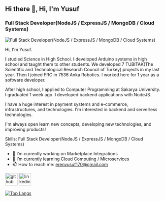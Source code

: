 ## Hi there 👋, Hi, I'm Yusuf
### Full Stack Developer(NodeJS / ExpressJS / MongoDB / Cloud Systems)
![Full Stack Developer(NodeJS / ExpressJS / MongoDB / Cloud Systems)](https://arturssmirnovs.github.io/github-profile-readme-generator/images/banner.png)

Hi, I'm Yusuf. 

I studied Science in High School. I developed Arduino systems in high school and taught them to other students. We developed 7 TUBITAK(The Scientific and Technological Research Council of Turkey) projects in my last year. Then I joined FRC in 7536 Anka Robotics. I worked here for 1 year as a software developer.

 After high school, I applied to Computer Programming at Sakarya University.  I graduated 1 week ago. I developed backend applications with NodeJS.

I have a huge interest in payment systems and e-commerce, infrastructures, and technologies. I'm interested in backend and serverless technologies.

I'm always open learn new concepts, developing new technologies, and improving products!

Skills: Full Stack Developer(NodeJS / ExpressJS / MongoDB / Cloud Systems)

- 🔭 I’m currently working on Marketplace Integrations 
- 🌱 I’m currently learning Cloud Computing / Microservices 
- 📫 How to reach me: erenyusuf170@gmail.com 


[<img src='https://cdn.jsdelivr.net/npm/simple-icons@3.0.1/icons/github.svg' alt='github' height='40'>](https://github.com/yusuf-eren)  [<img src='https://cdn.jsdelivr.net/npm/simple-icons@3.0.1/icons/linkedin.svg' alt='linkedin' height='40'>](https://www.linkedin.com/in/yusuf-eren-952832197/)  

[![Top Langs](https://github-readme-stats.vercel.app/api/top-langs/?username=yusuf-eren)](https://github.com/anuraghazra/github-readme-stats)
